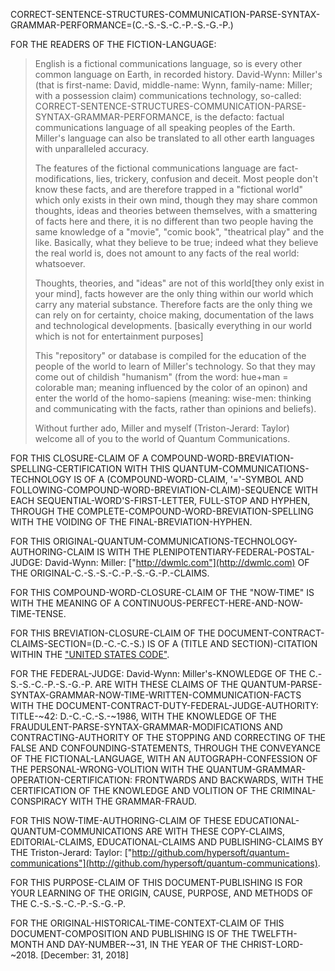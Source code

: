 CORRECT-SENTENCE-STRUCTURES-COMMUNICATION-PARSE-SYNTAX-GRAMMAR-PERFORMANCE=(C.-S.-S.-C.-P.-S.-G.-P.)

FOR THE READERS OF THE FICTION-LANGUAGE:

> English is a fictional communications language, so is every other common language on Earth, in recorded history. David-Wynn: Miller's (that is first-name: David, middle-name: Wynn, family-name: Miller; with a possession claim) communications technology, so-called: CORRECT-SENTENCE-STRUCTURES-COMMUNICATION-PARSE-SYNTAX-GRAMMAR-PERFORMANCE, is the defacto: factual communications language of all speaking peoples of the Earth. Miller's language can also be translated to all other earth languages with unparalleled accuracy.
>
> The features of the fictional communications language are fact-modifications, lies, trickery, confusion and deceit. Most people don't know these facts, and are therefore trapped in a "fictional world" which only exists in their own mind, though they may share common thoughts, ideas and theories between themselves, with a smattering of facts here and there, it is no different than two people having the same knowledge of a "movie", "comic book", "theatrical play" and the like. Basically, what they believe to be true; indeed what they believe the real world is, does not amount to any facts of the real world: whatsoever.
>
> Thoughts, theories, and "ideas" are not of this world[they only exist in your mind], facts however are the only thing within our world which carry any material substance. Therefore facts are the only thing we can rely on for certainty, choice making, documentation of the laws and technological developments. [basically everything in our world which is not for entertainment purposes]
>
> This "repository" or database is compiled for the education of the people of the world to learn of Miller's technology. So that they may come out of childish "humanism" (from the word: hue+man = colorable man; meaning influenced by the color of an opinon) and enter the world of the homo-sapiens (meaning: wise-men: thinking and communicating with the facts, rather than opinions and beliefs).
>
> Without further ado, Miller and myself (Triston-Jerard: Taylor) welcome all of you to the world of Quantum Communications.

FOR THIS CLOSURE-CLAIM OF A COMPOUND-WORD-BREVIATION-SPELLING-CERTIFICATION WITH THIS QUANTUM-COMMUNICATIONS-TECHNOLOGY IS OF A (COMPOUND-WORD-CLAIM, '='-SYMBOL AND FOLLOWING-COMPOUND-WORD-BREVIATION-CLAIM)-SEQUENCE WITH EACH SEQUENTIAL-WORD'S-FIRST-LETTER, FULL-STOP AND HYPHEN, THROUGH THE COMPLETE-COMPOUND-WORD-BREVIATION-SPELLING WITH THE VOIDING OF THE FINAL-BREVIATION-HYPHEN.

FOR THIS ORIGINAL-QUANTUM-COMMUNICATIONS-TECHNOLOGY-AUTHORING-CLAIM IS WITH THE PLENIPOTENTIARY-FEDERAL-POSTAL-JUDGE: David-Wynn: Miller: ["http://dwmlc.com"](http://dwmlc.com) OF THE ORIGINAL-C.-S.-S.-C.-P.-S.-G.-P.-CLAIMS.

FOR THIS COMPOUND-WORD-CLOSURE-CLAIM OF THE "NOW-TIME" IS WITH THE MEANING OF A CONTINUOUS-PERFECT-HERE-AND-NOW-TIME-TENSE.

FOR THIS BREVIATION-CLOSURE-CLAIM OF THE DOCUMENT-CONTRACT-CLAIMS-SECTION=(D.-C.-C.-S.) IS OF A (TITLE AND SECTION)-CITATION WITHIN THE ["UNITED STATES CODE"](http://uscode.house.gov/).

FOR THE FEDERAL-JUDGE: David-Wynn: Miller's-KNOWLEDGE OF THE C.-S.-S.-C.-P.-S.-G.-P. ARE WITH THESE CLAIMS OF THE QUANTUM-PARSE-SYNTAX-GRAMMAR-NOW-TIME-WRITTEN-COMMUNICATION-FACTS WITH THE DOCUMENT-CONTRACT-DUTY-FEDERAL-JUDGE-AUTHORITY: TITLE-~42: D.-C.-C.-S.-~1986, WITH THE KNOWLEDGE OF THE FRAUDULENT-PARSE-SYNTAX-GRAMMAR-MODIFICATIONS AND CONTRACTING-AUTHORITY OF THE STOPPING AND CORRECTING OF THE FALSE AND CONFOUNDING-STATEMENTS, THROUGH THE CONVEYANCE OF THE FICTIONAL-LANGUAGE, WITH AN AUTOGRAPH-CONFESSION OF THE PERSONAL-WRONG-VOLITION WITH THE QUANTUM-GRAMMAR-OPERATION-CERTIFICATION: FRONTWARDS AND BACKWARDS, WITH THE CERTIFICATION OF THE KNOWLEDGE AND VOLITION OF THE CRIMINAL-CONSPIRACY WITH THE GRAMMAR-FRAUD.

FOR THIS NOW-TIME-AUTHORING-CLAIM OF THESE EDUCATIONAL-QUANTUM-COMMUNICATIONS ARE WITH THESE COPY-CLAIMS, EDITORIAL-CLAIMS, EDUCATIONAL-CLAIMS AND PUBLISHING-CLAIMS BY THE Triston-Jerard: Taylor: ["http://github.com/hypersoft/quantum-communications"](http://github.com/hypersoft/quantum-communications).

FOR THIS PURPOSE-CLAIM OF THIS DOCUMENT-PUBLISHING IS FOR YOUR LEARNING OF THE ORIGIN, CAUSE, PURPOSE, AND METHODS OF THE C.-S.-S.-C.-P.-S.-G.-P.

FOR THE ORIGINAL-HISTORICAL-TIME-CONTEXT-CLAIM OF THIS DOCUMENT-COMPOSITION AND PUBLISHING IS OF THE TWELFTH-MONTH AND DAY-NUMBER-~31, IN THE YEAR OF THE CHRIST-LORD-~2018. [December: 31, 2018]
